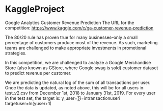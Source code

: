 # KaggleProject
Google Analytics Customer Revenue Prediction
The URL for the competition: https://www.kaggle.com/c/ga-customer-revenue-prediction

The 80/20 rule has proven true for many businesses–only a small percentage of customers produce most of the revenue. As such, marketing teams are challenged to make appropriate investments in promotional strategies.

In this competition, we are challenged to analyze a Google Merchandise Store (also known as GStore, where Google swag is sold) customer dataset to predict revenue per customer.

We are predicting the natural log of the sum of all transactions per user. Once the data is updated, as noted above, this will be for all users in test_v2.csv from December 1st, 2018 to January 31st, 2019. 
For every user in the test set, the target is:
y_user=∑i=intransactionuseri
targetuser=ln(yuser+1)
